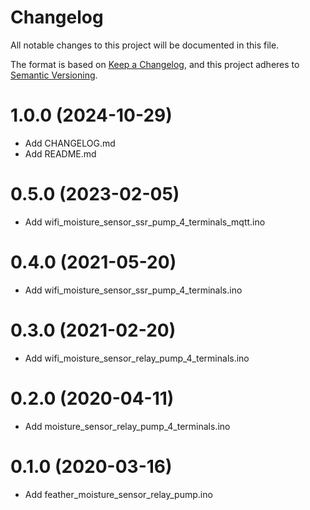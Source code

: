 # Changelog

All notable changes to this project will be documented in this file.

The format is based on [Keep a Changelog](https://keepachangelog.com/en/1.0.0/),
and this project adheres to [Semantic Versioning](https://semver.org/spec/v2.0.0.html).


# 1.0.0 (2024-10-29)
- Add CHANGELOG.md
- Add README.md

# 0.5.0 (2023-02-05)
- Add wifi_moisture_sensor_ssr_pump_4_terminals_mqtt.ino

# 0.4.0 (2021-05-20)
- Add wifi_moisture_sensor_ssr_pump_4_terminals.ino

# 0.3.0 (2021-02-20)
- Add wifi_moisture_sensor_relay_pump_4_terminals.ino

# 0.2.0 (2020-04-11)
- Add moisture_sensor_relay_pump_4_terminals.ino

# 0.1.0 (2020-03-16)
- Add feather_moisture_sensor_relay_pump.ino